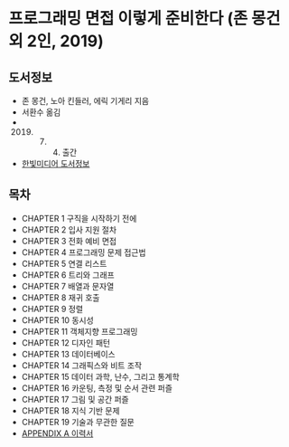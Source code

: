 # 프로그래밍 면접 이렇게 준비한다 (존 몽건 외 2인, 2019)

## 도서정보

- 존 몽건, 노아 킨들러, 에릭 기게리 지음
- 서환수 옮김
- 2019. 7. 4. 출간
- [한빛미디어 도서정보](https://www.hanbit.co.kr/media/books/book_view.html?p_code=B6503680425)

## 목차

- CHAPTER 1 구직을 시작하기 전에
- CHAPTER 2 입사 지원 절차
- CHAPTER 3 전화 예비 면접
- CHAPTER 4 프로그래밍 문제 접근법
- CHAPTER 5 연결 리스트
- CHAPTER 6 트리와 그래프
- CHAPTER 7 배열과 문자열
- CHAPTER 8 재귀 호출
- CHAPTER 9 정렬
- CHAPTER 10 동시성
- CHAPTER 11 객체지향 프로그래밍
- CHAPTER 12 디자인 패턴
- CHAPTER 13 데이터베이스
- CHAPTER 14 그래픽스와 비트 조작
- CHAPTER 15 데이터 과학, 난수, 그리고 통계학
- CHAPTER 16 카운팅, 측정 및 순서 관련 퍼즐
- CHAPTER 17 그림 및 공간 퍼즐
- CHAPTER 18 지식 기반 문제
- CHAPTER 19 기술과 무관한 질문
- [APPENDIX A 이력서](.\appendix-resume.md)
